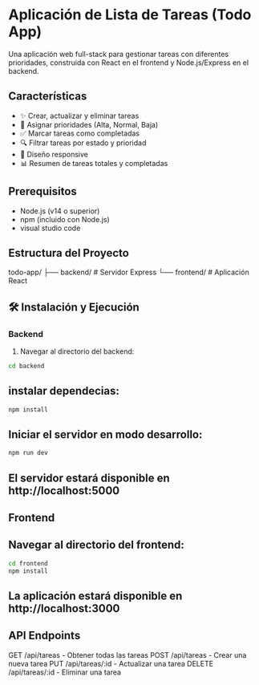 # Aplicación de Lista de Tareas (Todo App)

Una aplicación web full-stack para gestionar tareas con diferentes prioridades, construida con React en el frontend y Node.js/Express en el backend.

## Características

- ✨ Crear, actualizar y eliminar tareas
- 🎨 Asignar prioridades (Alta, Normal, Baja)
- ✅ Marcar tareas como completadas
- 🔍 Filtrar tareas por estado y prioridad
- 📱 Diseño responsive
- 📊 Resumen de tareas totales y completadas

## Prerequisitos

- Node.js (v14 o superior)
- npm (incluido con Node.js)
- visual studio code

## Estructura del Proyecto

todo-app/
├── backend/ # Servidor Express
└── frontend/ # Aplicación React

## 🛠️ Instalación y Ejecución

### Backend

1. Navegar al directorio del backend:

```bash
cd backend
```
## instalar dependecias:

```bash
npm install
```

## Iniciar el servidor en modo desarrollo:

```bash
npm run dev
```

## El servidor estará disponible en http://localhost:5000

## Frontend
## Navegar al directorio del frontend:

```bash
cd frontend
npm install
```

## La aplicación estará disponible en http://localhost:3000

## API Endpoints

GET /api/tareas - Obtener todas las tareas
POST /api/tareas - Crear una nueva tarea
PUT /api/tareas/:id - Actualizar una tarea
DELETE /api/tareas/:id - Eliminar una tarea

